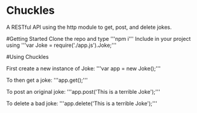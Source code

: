 # Chuckles
 A RESTful API using the http module to get, post, and delete jokes.
 
#Getting Started
Clone the repo and type '''npm i'''
Include in your project using '''var Joke = require('./app.js').Joke;'''

#Using Chuckles

First create a new instance of Joke:
'''var app = new Joke();'''

To then get a joke:
'''app.get();'''

To post an original joke:
'''app.post('This is a terrible Joke');'''

To delete a bad joke:
'''app.delete('This is a terrible Joke');'''




